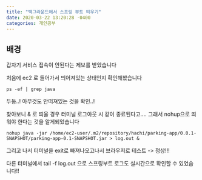 ```yaml
---
title: "백그라운드에서 스프링 부트 띄우기"
date: 2020-03-22 13:20:28 -0400
categories: 개인공부
---
```

## 배경
갑자기 서비스 접속이 안된다는 제보를 받았습니다

처음에 ec2 로 들어가서 띄어져있는 상태인지 확인해봤습니다
```console
ps -ef | grep java
```
두둥..! 아무것도 안떠져있는 것을 확인..!

찾아보니 & 로 띄울 경우 터미널 로그아웃 시 같이 종료된다고....
그래서 nohup으로 띄워야 한다는 것을 알게되었습니다

```console
nohup java -jar /home/ec2-user/.m2/repository/hachi/parking-app/0.0.1-SNAPSHOT/parking-app-0.1-SNAPSHOT.jar > log.out &
```

그리고 나서 터미널을 exit로 빠져나오고나서 브라우저로 테스트 -> 정상!!!

다른 터미널에서 tail -f log.out 으로 스프링부트 로그도 실시간으로 확인할 수 있었습니다!!